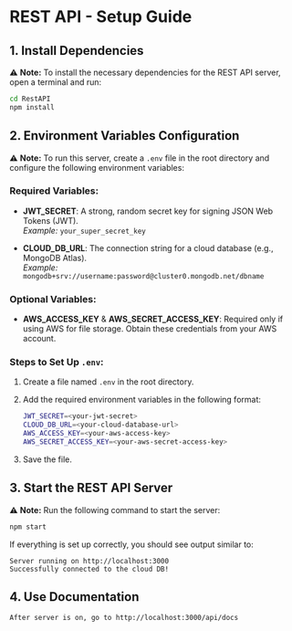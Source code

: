 # REST API - Setup Guide

## 1. Install Dependencies

⚠️ **Note:** To install the necessary dependencies for the REST API server, open a terminal and run:

```sh
cd RestAPI
npm install
```

## 2. Environment Variables Configuration

⚠️ **Note:** To run this server, create a `.env` file in the root directory and configure the following environment variables:

### Required Variables:

- **JWT_SECRET**: A strong, random secret key for signing JSON Web Tokens (JWT).  
  _Example:_ `your_super_secret_key`

- **CLOUD_DB_URL**: The connection string for a cloud database (e.g., MongoDB Atlas).  
  _Example:_ `mongodb+srv://username:password@cluster0.mongodb.net/dbname`

### Optional Variables:

- **AWS_ACCESS_KEY** & **AWS_SECRET_ACCESS_KEY**: Required only if using AWS for file storage. Obtain these credentials from your AWS account.

### Steps to Set Up `.env`:

1. Create a file named `.env` in the root directory.
2. Add the required environment variables in the following format:

    ```sh
    JWT_SECRET=<your-jwt-secret>
    CLOUD_DB_URL=<your-cloud-database-url>
    AWS_ACCESS_KEY=<your-aws-access-key>
    AWS_SECRET_ACCESS_KEY=<your-aws-secret-access-key>
    ```

3. Save the file.

## 3. Start the REST API Server

⚠️ **Note:** Run the following command to start the server:

```sh
npm start
```

If everything is set up correctly, you should see output similar to:

```
Server running on http://localhost:3000
Successfully connected to the cloud DB!
```

## 4. Use Documentation

```
After server is on, go to http://localhost:3000/api/docs
```
